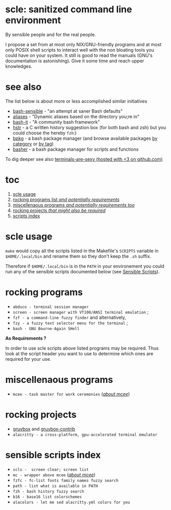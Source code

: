 # scle: sanitized command line environment

By sensible people and for the real people.

I propose a set from at most only NIX/GNU-friendly programs and at most only
POSIX shell scripts to interact well with the non bloating tools you could have
on your system.   It still is good to read the manuals (GNU's documentation is
astonishing).  Give it some time and reach upper knowledges.

# see also

The list below is about more or less accomplished similar initiatives

- [bash-sensible][5] - "an attempt at saner Bash defaults"
- [aliases][6] - "Dynamic aliases based on the directory you;re in"
- [bash-it][7] - "A community bash framework"
- [hstr][8] - a C written history suggestion box (for both bash and zsh)
  but you could choose the hereby `fzh`:)
- [bpkg][9] - a bash package manager
  (and browse available packages [by category][10] or [by tag][11])
- [basher][12] - a bash package manager for scripts and functions


To dig deeper see also [terminals-are-sexy (hosted with <3 on github.com)][4]

# toc

1. [scle usage](#scle-usage)
2. [rocking programs list *and potentially requirements*](#rocking-programs)
3. [miscellenaous programs *and potentially requirements too*
   ](#miscellenaous-programs)
4. [rocking projects *that might also be required*
   ](#rocking-projects)
5. [scripts index](#scripts-index)

# scle usage

`make` would copy all the scripts listed in the Makefile's `SCRIPTS` variable
in `$HOME/.local/bin` and rename them so they don't keep the `.sh` suffix.

Therefore if `$HOME/.local/bin` is in the `PATH` in your environement
you could run any of the sensible scripts documented below
(see [Sensible Scripts](#Sensible_Scripts)).

# rocking programs

- `abduco - terminal session manager`
- `screen - screen manager with VT100/ANSI terminal emulation` ;
- `fzf - a command-line fuzzy finder` and alternatively,
- `fzy - a fuzzy text selector menu for the terminal` ;
- `bash - GNU Bourne-Again SHell`

**As Requirements ?**

In order to use scle scripts above listed programs may be required.
Thus look at the script header you want to use to determine which ones are
required for your use.

# miscellenaous programs

- `mcee - task master for work ceremonies` (*[about mcee][1]*)

# rocking projects

- [gruvbox][2] and [gruvbox-contrib][3]
- `alacritty - a cross-platform, gpu-accelerated terminal emulator`

# sensible scripts index

- `scls -  screen clear; screen list`
- `mc - wrapper above mcee` (*[about mcee][1]*)
- `fzfc - fc-list fonts family names fuzzy search`
- `path - list what is available in PATH`
- `fzh - bash history fuzzy search`
- `b16 - base16 list colorschemes`
- `alacolors - let me sed alacritty.yml colors for you`

[1]: https://github.com/malikbenkirane/mcee.git
[2]: https://github.com/morhetz/gruvbox
[3]: https://github.com/morhetz/gruvbox-contrib
[4]: https://github.com/k4m4/terminals-are-sexy#table-of-contents
[5]: https://github.com/mrzool/bash-sensible
[6]: https://github.com/sebglazebrook/aliases
[7]: https://github.com/Bash-it/bash-it
[8]: https://github.com/dvorka/hstr
[9]: https://www.bpkg.sh/
[10]: https://www.bpkg.sh/packages/category/
[11]: https://www.bpkg.sh/packages/tag/
[12]: https://github.com/basherpm/basher
